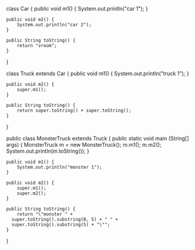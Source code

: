 class Car {
    public void m1() {
        System.out.println("car 1");
    }

    public void m2() {
        System.out.println("car 2");
    }

    public String toString() {
        return "vroom";
    }
}

class Truck extends Car {
    public void m1() {
        System.out.println("truck 1");
    }

    public void m2() {
        super.m1();
    }

    public String toString() {
        return super.toString() + super.toString();
    }
}

 public class MonsterTruck extends Truck {
	public static void main (String[] args) {
		MonsterTruck m = new MonsterTruck();
		m.m1();
		m.m2();
		System.out.println(m.toString());
	}
	
	public void m1() {
	    System.out.println("monster 1");
	}
	
	public void m2() {
	    super.m1();
	    super.m2();
	}
	
	public String toString() {
	    return "\"monster " + 
      super.toString().substring(0, 5) + " " +
      super.toString().substring(5) + "\"";
	}
}
